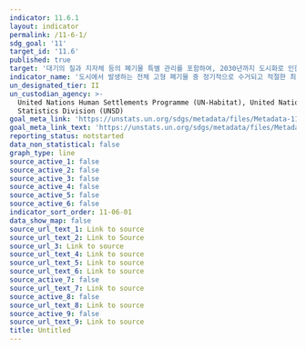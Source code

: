 ```yaml
---
indicator: 11.6.1
layout: indicator
permalink: /11-6-1/
sdg_goal: '11'
target_id: '11.6'
published: true
target: '대기의 질과 지자체 등의 폐기물 특별 관리를 포함하여, 2030년까지 도시화로 인한 부정적인 환경영향(인구 1인당)을 감소'
indicator_name: '도시에서 발생하는 전체 고형 폐기물 중 정기적으로 수거되고 적절한 최종처리단계를 거치는 도시 고형 폐기물 비율(도시별) '
un_designated_tier: II
un_custodian_agency: >-
  United Nations Human Settlements Programme (UN-Habitat), United Nations
  Statistics Division (UNSD)
goal_meta_link: 'https://unstats.un.org/sdgs/metadata/files/Metadata-11-06-01.pdf'
goal_meta_link_text: 'https://unstats.un.org/sdgs/metadata/files/Metadata-11-06-01.pdf'
reporting_status: notstarted
data_non_statistical: false
graph_type: line
source_active_1: false
source_active_2: false
source_active_3: false
source_active_4: false
source_active_5: false
source_active_6: false
indicator_sort_order: 11-06-01
data_show_map: false
source_url_text_1: Link to source
source_url_text_2: Link to Source
source_url_3: Link to source
source_url_text_4: Link to source
source_url_text_5: Link to source
source_url_text_6: Link to source
source_active_7: false
source_url_text_7: Link to source
source_active_8: false
source_url_text_8: Link to source
source_active_9: false
source_url_text_9: Link to source
title: Untitled
---
```

